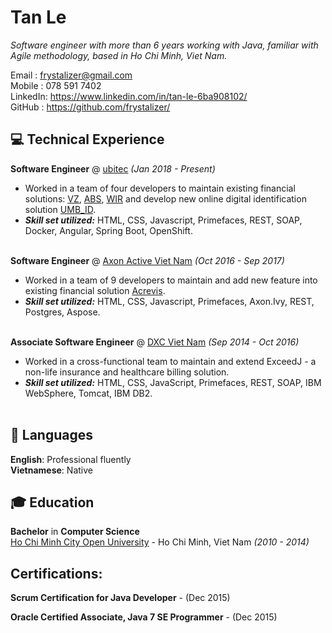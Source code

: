 # Tan Le

_Software engineer with more than 6 years working with Java, familiar with Agile methodology, based in Ho Chi Minh, Viet Nam._ <br>

Email   : frystalizer@gmail.com <br>
Mobile  : 078 591 7402 <br>
LinkedIn: https://www.linkedin.com/in/tan-le-6ba908102/ <br>
GitHub  : https://github.com/frystalizer/ <br>

## 💻 Technical Experience

**Software Engineer** @ [ubitec](https://ubitec.com/) _(Jan 2018 - Present)_ <br>
  - Worked in a team of four developers to maintain existing financial solutions: [VZ](https://www.vermoegenszentrum.ch/), [ABS](https://www.abs.ch/en/), [WIR](https://www.wir.ch/) and develop new online digital identification solution [UMB_ID](https://www.umb.ch/en/products/umb-id).
   - **_Skill set utilized:_** HTML, CSS, Javascript, Primefaces, REST, SOAP, Docker, Angular, Spring Boot, OpenShift.
<br><br>

**Software Engineer** @ [Axon Active Viet Nam](https://www.axonactive.com/) _(Oct 2016 - Sep 2017)_ <br>
  - Worked in a team of 9 developers to maintain and add new feature into existing financial solution [Acrevis](https://www.acrevis.ch/).
  - **_Skill set utilized:_** HTML, CSS, Javascript, Primefaces, Axon.Ivy, REST, Postgres, Aspose.
<br><br>

**Associate Software Engineer** @ [DXC Viet Nam](https://www.dxc.technology/vn_en) _(Sep 2014 - Oct 2016)_ <br>
  - Worked in a cross-functional team to maintain and extend ExceedJ - a non-life insurance and healthcare billing solution.
  - **_Skill set utilized:_** HTML, CSS, JavaScript, Primefaces, REST, SOAP, IBM WebSphere, Tomcat, IBM DB2.
<br><br>

## 💬 Languages

**English**: Professional fluently<br>
**Vietnamese**: Native <br>

## 🎓 Education

**Bachelor** in **Computer Science**<br>
[Ho Chi Minh City Open University](http://www.oude.edu.vn/) - Ho Chi Minh, Viet Nam _(2010 - 2014)_

## Certifications:

**Scrum Certification for Java Developer** - (Dec 2015)

**Oracle Certified Associate, Java 7 SE Programmer** - (Dec 2015)


